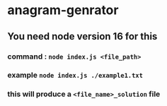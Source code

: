 # anagram-genrator
## You need node version 16 for this
### command :  `node index.js <file_path>`
### example `node index.js ./example1.txt`
### this will produce  a `<file_name>_solution` file
